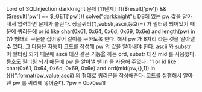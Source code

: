 Lord of SQLInjection 
darkknight 문제 [11단계]
if(($result['pw']) && ($result['pw'] == $_GET['pw'])) solve("darkknight"); 
DB에 있는 pw 값을 알아내서 입력하면 문제가 풀린다.
싱글쿼터('),substr,ascii,등호(=) 가 필터링 되어있기 때문에 쿼리문에 or id like  char(0x61, 0x64, 0x6d, 0x69, 0x6e) and length(pw) in (?) 형태의 구문을 집어넣어 길이를 구하도록 한다. 해서 pw 가 8자리 라는 것을 알아낼 수 있다.
그 다음은 자동화 코드를 작성해 pw 의 값을 알아내야 한다.
ascii 와 substr 이 필터링 되기 때문에 ascii 대신 같은 기능읋 하는 ord, substr 대신 mid 를 사용했다.
등호도 필터링 되기 때문에 pw 을 알아낼 땐 in 을 사용해 주었다.
"1 or id like char(0x61, 0x64, 0x6d, 0x69, 0x6e) and ord(mid(pw,{},1)) in ({})".format(pw_value,ascii)
의 형태로 쿼리문을 작성해준다.
코드를 실행해서 알아낸 pw 를 쿼리에 넣어준다.
?pw = 0b70ea1f